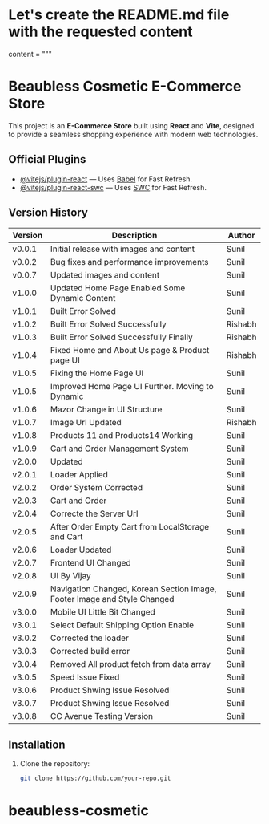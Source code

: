 # Let's create the README.md file with the requested content

content = """

# Beaubless Cosmetic E-Commerce Store

This project is an **E-Commerce Store** built using **React** and **Vite**, designed to provide a seamless shopping experience with modern web technologies.

## Official Plugins

- [@vitejs/plugin-react](https://github.com/vitejs/vite-plugin-react) — Uses [Babel](https://babeljs.io/) for Fast Refresh.
- [@vitejs/plugin-react-swc](https://github.com/vitejs/vite-plugin-react-swc) — Uses [SWC](https://swc.rs/) for Fast Refresh.

## Version History

| Version | Description                                                              | Author  |
| ------- | ------------------------------------------------------------------------ | ------- |
| v0.0.1  | Initial release with images and content                                  | Sunil   |
| v0.0.2  | Bug fixes and performance improvements                                   | Sunil   |
| v0.0.7  | Updated images and content                                               | Sunil   |
| v1.0.0  | Updated Home Page Enabled Some Dynamic Content                           | Sunil   |
| v1.0.1  | Built Error Solved                                                       | Sunil   |
| v1.0.2  | Built Error Solved Successfully                                          | Rishabh |
| v1.0.3  | Built Error Solved Successfully Finally                                  | Rishabh |
| v1.0.4  | Fixed Home and About Us page & Product page UI                           | Rishabh |
| v1.0.5  | Fixing the Home Page UI                                                  | Sunil   |
| v1.0.5  | Improved Home Page UI Further. Moving to Dynamic                         | Sunil   |
| v1.0.6  | Mazor Change in UI Structure                                             | Sunil   |
| v1.0.7  | Image Url Updated                                                        | Rishabh |
| v1.0.8  | Products 11 and Products14 Working                                       | Sunil   |
| v1.0.9  | Cart and Order Management System                                         | Sunil   |
| v2.0.0  | Updated                                                                  | Sunil   |
| v2.0.1  | Loader Applied                                                           | Sunil   |
| v2.0.2  | Order System Corrected                                                   | Sunil   |
| v2.0.3  | Cart and Order                                                           | Sunil   |
| v2.0.4  | Correcte the Server Url                                                  | Sunil   |
| v2.0.5  | After Order Empty Cart from LocalStorage and Cart                        | Sunil   |
| v2.0.6  | Loader Updated                                                           | Sunil   |
| v2.0.7  | Frontend UI Changed                                                      | Sunil   |
| v2.0.8  | UI By Vijay                                                              | Sunil   |
| v2.0.9  | Navigation Changed, Korean Section Image, Footer Image and Style Changed | Sunil   |
| v3.0.0  |Mobile UI Little Bit Changed | Sunil   |
| v3.0.1  |Select Default Shipping Option Enable| Sunil   |
| v3.0.2  |Corrected the loader| Sunil   |
| v3.0.3  |Corrected build error| Sunil   |
| v3.0.4  |Removed All product fetch from data array| Sunil   |
| v3.0.5  |Speed Issue Fixed| Sunil   |
| v3.0.6  |Product Shwing Issue Resolved| Sunil   |
| v3.0.7  |Product Shwing Issue Resolved| Sunil   |
| v3.0.8  |CC Avenue Testing Version| Sunil   |

## Installation

1. Clone the repository:
   ```bash
   git clone https://github.com/your-repo.git
   ```

# beaubless-cosmetic

